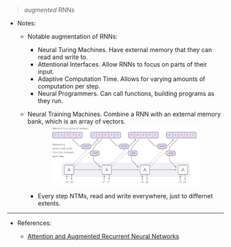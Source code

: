 > *augmented* RNNs

* Notes:

    - Notable augmentation of RNNs:
        - Neural Turing Machines. Have external memory that they can read and write to.
        - Attentional Interfaces. Allow RNNs to focus on parts of their input.
        - Adaptive Computation Time. Allows for varying amounts of computation per step.
        - Neural Programmers. Can call functions, building programs as they run.

    - Neural Training Machines. Combine a RNN with an external memory bank, which is an array of vectors.
        <img src="assets/rnn_memory.svg" style="display:block;margin-left:auto; margin-right:auto; width:75%">
        
        -  Every step NTMs, read and write everywhere, just to differnet extents.


---
* References:

    - [Attention and Augmented Recurrent Neural Networks](https://distill.pub/2016/augmented-rnns/)
